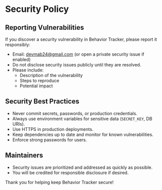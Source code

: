 # Security Policy

## Reporting Vulnerabilities

If you discover a security vulnerability in Behavior Tracker, please report it responsibly:

- Email: devmab24@gmail.com (or open a private security issue if enabled)
- Do not disclose security issues publicly until they are resolved.
- Please include:
  - Description of the vulnerability
  - Steps to reproduce
  - Potential impact

## Security Best Practices

- Never commit secrets, passwords, or production credentials.
- Always use environment variables for sensitive data (`SECRET_KEY`, DB URIs).
- Use HTTPS in production deployments.
- Keep dependencies up to date and monitor for known vulnerabilities.
- Enforce strong passwords for users.

## Maintainers

- Security issues are prioritized and addressed as quickly as possible.
- You will be credited for responsible disclosure if desired.

Thank you for helping keep Behavior Tracker secure!